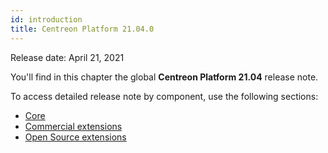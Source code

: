 ```yaml
---
id: introduction
title: Centreon Platform 21.04.0
---
```


Release date: April 21, 2021

You'll find in this chapter the global **Centreon Platform 21.04** release
note.

To access detailed release note by component, use the following sections:

- [Core](centreon-core)
- [Commercial extensions](centreon-commercial-extensions)
- [Open Source extensions](centreon-os-extensions)
